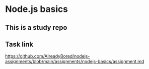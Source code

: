 # Node.js basics

## This is a study repo

## Task link

<https://github.com/AlreadyBored/nodejs-assignments/blob/main/assignments/nodejs-basics/assignment.md>
